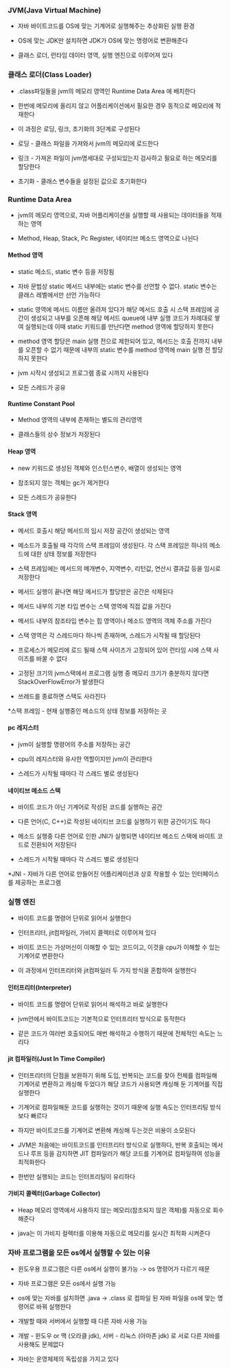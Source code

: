 ### JVM(Java Virtual Machine)

* 자바 바이트코드를 OS에 맞는 기계어로 실행해주는 추상화된 실행 환경

* OS에 맞는 JDK만 설치하면 JDK가 OS에 맞는 명령어로 변환해준다

* 클래스 로더, 런타임 데이터 영역, 실행 엔진으로 이루어져 있다


### 클래스 로더(Class Loader)

* .class파일들을 jvm의 메모리 영역인 Runtime Data Area 에 배치한다

* 한번에 메모리에 올리지 않고 어플리케이션에서 필요한 경우 동적으로 메모리에 적재한다

* 이 과정은 로딩, 링크, 초기화의 3단계로 구성된다

* 로딩 - 클래스 파일을 가져와서 jvm의 메모리에 로드한다

* 링크 - 가져온 파일이 jvm명세대로 구성되있는지 검사하고 필요로 하는 메모리를 할당한다

* 초기화 - 클래스 변수들을 설정된 값으로 초기화한다


### Runtime Data Area

* jvm의 메모리 영역으로, 자바 어플리케이션을 실행할 때 사용되는 데이터들을 적재하는 영역

* Method, Heap, Stack, Pc Register, 네이티브 메소드 영역으로 나뉜다


#### Method 영역

* static 메소드, static 변수 등을 저장됨

* 자바 문법상 static 메서드 내부에는 static 변수를 선언할 수 없다. static 변수는 클래스 레벨에서만 선언 가능하다

* static 영역에 메서드 이름만 올려져 있다가 해당 메서드 호출 시 스택 프레임에 공간이 생성되고 내부를 오픈해 해당 메서드 queue에 내부 실행 코드가 차례대로 쌓여 실행되는데 이때 static 키워드를 만난다면 method 영역에 할당하지 못한다

* method 영역 할당은 main 실행 전으로 제한되어 있고, 메서드는 호출 전까지 내부를 오픈할 수 없기 때문에 내부의 static 변수를 method 영역에 main 실행 전 할당하지 못한다

* jvm 시작시 생성되고 프로그램 종료 시까지 사용된다

* 모든 스레드가 공유


#### Runtime Constant Pool

* Method 영역의 내부에 존재하는 별도의 관리영역

* 클래스들의 상수 정보가 저장된다


#### Heap 영역

* new 키워드로 생성된 객체와 인스턴스변수, 배열이 생성되는 영역

* 참조되지 않는 객체는 gc가 제거한다

* 모든 스레드가 공유한다


#### Stack 영역

* 메서드 호출시 해당 메서드의 임시 저장 공간이 생성되는 영역

* 메소드가 호출될 때 각각의 스택 프레임이 생성된다. 각 스택 프레임은 하나의 메소드에 대한 상태 정보를 저장한다

* 스택 프레임에는 메서드의 메개변수, 지역변수, 리턴값, 연산시 결과값 등을 임시로 저장한다

* 메서드 실행이 끝나면 해당 메서드가 할당받은 공간은 삭제된다

* 메서드 내부의 기본 타입 변수는 스택 영역에 직접 값을 가진다

* 메서드 내부의 참조타입 변수는 힙 영역이나 메소드 영역의 객체 주소를 가진다

* 스택 영역은 각 스레드마다 하나씩 존재하며, 스레드가 시작될 때 할당된다

* 프로세스가 메모리에 로드 될때 스택 사이즈가 고정되어 있어 런타임 시에 스택 사이즈를 바꿀 수 없다

* 고정된 크기의 jvm스택에서 프로그램 실행 중 메모리 크기가 충분하지 않다면 StackOverFlowError가 발생한다

* 쓰레드를 종료하면 스택도 사라진다

*스택 프레임 - 현재 실행중인 메소드의 상태 정보를 저장하는 곳


#### pc 레지스터

* jvm이 실행할 명령어의 주소를 저장하는 공간

* cpu의 레지스터와 유사한 역할이지만 jvm이 관리한다

* 스레드가 시작될 때마다 각 스레드 별로 생성된다


#### 네이티브 메소드 스택

* 바이트 코드가 아닌 기계어로 작성된 코드를 실행하는 공간

* 다른 언어(C, C++)로 작성된 네이티브 코드를 실행하기 위한 공간이기도 하다

* 메소드 실행중 다른 언어로 인한 JNI가 실행되면 네이티브 메소드 스택에 바이트 코드로 전환되어 저장된다

* 스레드가 시작될 때마다 각 스레드 별로 생성된다

*JNI - 자바가 다른 언어로 만들어진 어플리케이션과 상호 작용할 수 있는 인터페이스를 제공하는 프로그램


### 실행 엔진

* 바이트 코드를 명령어 단위로 읽어서 실행한다

* 인터프리터, jit컴파일러, 가비지 콜렉터로 이루어져 있다

* 바이트 코드는 가상머신이 이해할 수 있는 코드이고, 이것을 cpu가 이해할 수 있는 기계어로 변환한다

* 이 과정에서 인터프리터와 jit컴파일러 두 가지 방식을 혼합하여 실행한다


#### 인터프리터(Interpreter)

* 바이트 코드를 명령어 단위로 읽어서 해석하고 바로 실행한다

* jvm안에서 바이트코드는 기본적으로 인터프리터 방식으로 동작한다

* 같은 코드가 여러번 호출되어도 매번 해석하고 수행하기 때문에 전체적인 속도는 느리다


#### jit 컴파일러(Just In Time Compiler)

* 인터프리터의 단점을 보완하기 위해 도입, 반복되는 코드를 찾아 전체를 컴파일해 기계어로 변환하고 캐싱해 두었다가 해당 코드가 사용되면 캐싱해 둔 기계어를 직접 실행한다

* 기계어로 컴파일해둔 코드를 실행하는 것이기 때문에 실행 속도는 인터프리팅 방식보다 빠르다

* 하지만 바이트코드를 기계어로 변환해 캐싱해 두는것은 비용이 소모된다

* JVM은 처음에는 바이트코드를 인터프리터 방식으로 실행하다, 반복 호출되는 메서드나 루프 등을 감지하면 JIT 컴파일러가 해당 코드를 기계어로 컴파일하여 성능을 최적화한다

* 한번만 실행되는 코드는 인터프리팅이 유리하다

#### 가비지 콜렉터(Garbage Collector)

* Heap 메모리 영역에서 사용하지 않는 메모리(참조되지 않은 객체)를 자동으로 회수 해준다

* java는 이 가비지 컬렉터를 이용해 자동으로 메모리를 실시간 최적화 시켜준다

### 자바 프로그램을 모든 os에서 실행할 수 있는 이유

* 윈도우용 프로그램은 다른 os에서 실행이 불가능 -> os 명령어가 다르기 때문 

* 자바 프로그램은 모든 os에서 실행 가능

* os에 맞는 자바를 설치하면 .java -> .class 로 컴파일 된 자바 파일을 os에 맞는 명령어로 바꿔 실행한다

* 개발할 때와 서버에서 실행할 때 다른 자바 사용 가능

* 개발 - 윈도우 or 맥 (오라클 jdk), 서버 - 리눅스 (아마존 jdk) 로 서로 다른 자바를 사용해도 문제없다

* 자바는 운영체제의 독립성을 가지고 있다
